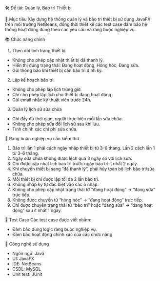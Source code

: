 🛠️ Đề tài: Quản lý, Bảo trì Thiết bị

🎯 Mục tiêu
Xây dựng hệ thống quản lý và bảo trì thiết bị sử dụng JavaFX trên môi trường NetBeans, đồng thời thiết kế các test case đảm bảo hệ thống hoạt động đúng theo các yêu cầu và ràng buộc nghiệp vụ.

📚 Chức năng chính
1. Theo dõi tình trạng thiết bị
+ Không cho phép cập nhật thiết bị đã thanh lý.
+ Hiển thị đúng trạng thái: Đang hoạt động, Hỏng hóc, Đang sửa.
+ Gửi thông báo khi thiết bị cần bảo trì định kỳ.
2. Lập kế hoạch bảo trì
+ Không cho phép lập lịch trùng giờ.
+ Chỉ cho phép lập lịch cho thiết bị đang hoạt động.
+ Gửi email nhắc kỹ thuật viên trước 24h.
3. Quản lý lịch sử sửa chữa
+ Ghi đầy đủ thời gian, người thực hiện mỗi lần sửa chữa.
+ Không cho phép sửa đổi lịch sử sau khi lưu.
+ Tính chính xác chi phí sửa chữa.

🔐 Ràng buộc nghiệp vụ cần kiểm thử
1. Bảo trì lần 1 phải cách ngày nhập thiết bị từ 3–6 tháng. Lần 2 cách lần 1 từ 3–6 tháng.
2. Ngày sửa chữa không được lệch quá 3 ngày so với lịch sửa.
3. Chỉ được cập nhật lịch bảo trì trước ngày bảo trì ít nhất 2 ngày.
4. Khi chuyển thiết bị sang “đã thanh lý”, phải hủy toàn bộ lịch bảo trì/sửa chữa.
5. Mỗi thiết bị chỉ được lập tối đa 2 lần bảo trì.
6. Không nhập ký tự đặc biệt vào các ô nhập.
7. Không cho phép cập nhật trạng thái từ “đang hoạt động” → “đang sửa” trực tiếp.
8. Không được chuyển từ “hỏng hóc” → “đang hoạt động” trực tiếp.
9. Chỉ được chuyển trạng thái từ “bảo trì” hoặc “đang sửa” → “đang hoạt động” sau ít nhất 1 ngày.

🧪 Test Case
Các test case được viết nhằm:
+ Đảm bảo đúng logic ràng buộc nghiệp vụ.
+ Đảm bảo hoạt động chính xác của các chức năng.

🧰 Công nghệ sử dụng
+ Ngôn ngữ: Java
+ UI: JavaFX
+ IDE: NetBeans
+ CSDL: MySQL
+ Unit test: JUnit

